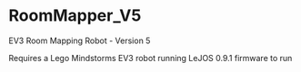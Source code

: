 # RoomMapper_V5
EV3 Room Mapping Robot - Version 5

Requires a Lego Mindstorms EV3 robot running LeJOS 0.9.1 firmware to run

